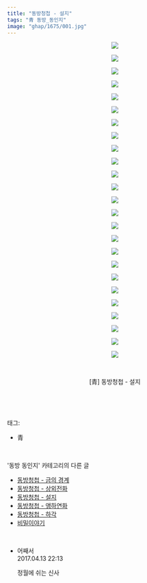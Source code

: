 ```yaml
---
title: "동방청첩 - 설지"
tags: "青 동방_동인지"
image: "ghap/1675/001.jpg"
---
```

<div class="article">
<p style="text-align: center; clear: none; float: none;"><img src="{{ site.nasurl }}/ghap/1675/001.jpg"/></p>
<p style="text-align: center; clear: none; float: none;"><img src="{{ site.nasurl }}/ghap/1675/002.jpg"/></p>
<p style="text-align: center; clear: none; float: none;"><img src="{{ site.nasurl }}/ghap/1675/003.jpg"/></p>
<p style="text-align: center; clear: none; float: none;"><img src="{{ site.nasurl }}/ghap/1675/004.jpg"/></p>
<p style="text-align: center; clear: none; float: none;"><img src="{{ site.nasurl }}/ghap/1675/005.jpg"/></p>
<p style="text-align: center; clear: none; float: none;"><img src="{{ site.nasurl }}/ghap/1675/006.jpg"/></p>
<p style="text-align: center; clear: none; float: none;"><img src="{{ site.nasurl }}/ghap/1675/007.jpg"/></p>
<p style="text-align: center; clear: none; float: none;"><img src="{{ site.nasurl }}/ghap/1675/008.jpg"/></p>
<p style="text-align: center; clear: none; float: none;"><img src="{{ site.nasurl }}/ghap/1675/009.jpg"/></p>
<p style="text-align: center; clear: none; float: none;"><img src="{{ site.nasurl }}/ghap/1675/010.jpg"/></p>
<p style="text-align: center; clear: none; float: none;"><img src="{{ site.nasurl }}/ghap/1675/011.jpg"/></p>
<p style="text-align: center; clear: none; float: none;"><img src="{{ site.nasurl }}/ghap/1675/012.jpg"/></p>
<p style="text-align: center; clear: none; float: none;"><img src="{{ site.nasurl }}/ghap/1675/013.jpg"/></p>
<p style="text-align: center; clear: none; float: none;"><img src="{{ site.nasurl }}/ghap/1675/014.jpg"/></p>
<p style="text-align: center; clear: none; float: none;"><img src="{{ site.nasurl }}/ghap/1675/015.jpg"/></p>
<p style="text-align: center; clear: none; float: none;"><img src="{{ site.nasurl }}/ghap/1675/016.jpg"/></p>
<p style="text-align: center; clear: none; float: none;"><img src="{{ site.nasurl }}/ghap/1675/017.jpg"/></p>
<p style="text-align: center; clear: none; float: none;"><img src="{{ site.nasurl }}/ghap/1675/018.jpg"/></p>
<p style="text-align: center; clear: none; float: none;"><img src="{{ site.nasurl }}/ghap/1675/019.jpg"/></p>
<p style="text-align: center; clear: none; float: none;"><img src="{{ site.nasurl }}/ghap/1675/020.jpg"/></p>
<p style="text-align: center; clear: none; float: none;"><img src="{{ site.nasurl }}/ghap/1675/021.jpg"/></p>
<p style="text-align: center; clear: none; float: none;"><img src="{{ site.nasurl }}/ghap/1675/022.jpg"/></p>
<p style="text-align: center; clear: none; float: none;"><img src="{{ site.nasurl }}/ghap/1675/023.jpg"/></p>
<p style="text-align: center; clear: none; float: none;"><img src="{{ site.nasurl }}/ghap/1675/024.jpg"/></p>
<p style="text-align: center; clear: none; float: none;"><img src="{{ site.nasurl }}/ghap/1675/025.jpg"/></p>
<p style="text-align: center; clear: none; float: none;"><br/></p>
<p style="text-align: center; clear: none; float: none;">[青] 동방청첩 - 설지</p>
<p><br/></p>
</div><br/>
<div class="tagTrail">
<p>태그: </p>
<ul>
<li>青</li>
</ul>
</div><br/>
<div class="another">
<p>'동방 동인지' 카테고리의 다른 글</p>
<ul>
<li><a href="/2016-08-18-ghap_1677">동방청첩 - 금의 경계</a></li>
<li><a href="/2016-08-18-ghap_1676">동방청첩 - 상외전화</a></li>
<li><a href="/2016-08-18-ghap_1675">동방청첩 - 설지</a></li>
<li><a href="/2016-08-18-ghap_1674">동방청첩 - 앵하연화</a></li>
<li><a href="/2016-08-18-ghap_1673">동방청첩 - 하각</a></li>
<li><a href="/2016-08-18-ghap_1672">비밀이야기</a></li>
</ul>
</div><br/>
<div class="cb_module cb_fluid">
<div class="cb_wrt cb_profile">
<div class="comment">
<ul>
<li class="cb_thumb_off" id="comment14964630">
<div class="cb_comment_area">
<div class="cb_info_area">
<div class="cb_section">
<span class="cb_nick_name">어째서</span>
</div>
<div class="cb_section">
<span class="cb_date">2017.04.13 22:13 </span>
</div>
</div>
<div class="cb_dsc_comment">
<p class="cb_dsc">
											정월에 쉬는 신사
										</p>
</div>
</div></li>
</ul>
</div>
</div><!-- commentList close -->
</div><br/>
